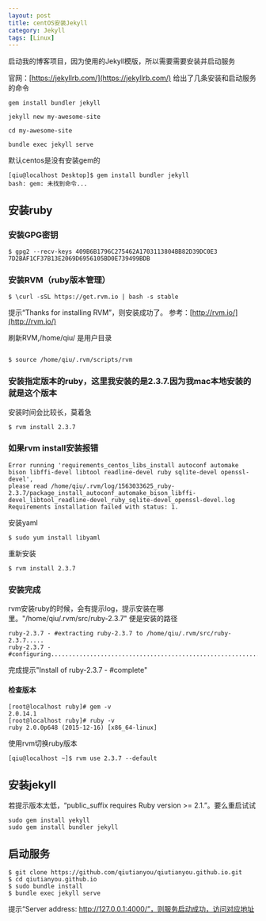 ```yaml
---
layout: post
title: centOS安装Jekyll
category: Jekyll
tags: [Linux]
---
```


启动我的博客项目，因为使用的Jekyll模版，所以需要需要安装并启动服务

官网：[https://jekyllrb.com/](https://jekyllrb.com/)
给出了几条安装和启动服务的命令

```
gem install bundler jekyll

jekyll new my-awesome-site

cd my-awesome-site

bundle exec jekyll serve
```

默认centos是没有安装gem的

```
[qiu@localhost Desktop]$ gem install bundler jekyll
bash: gem: 未找到命令...
```

## 安装ruby


### 安装GPG密钥
```
$ gpg2 --recv-keys 409B6B1796C275462A1703113804BB82D39DC0E3 7D2BAF1CF37B13E2069D6956105BD0E739499BDB
```

### 安装RVM（ruby版本管理）

```
$ \curl -sSL https://get.rvm.io | bash -s stable
```

提示“Thanks for installing RVM”，则安装成功了。
参考：[http://rvm.io/](http://rvm.io/)



刷新RVM,/home/qiu/ 是用户目录

```

$ source /home/qiu/.rvm/scripts/rvm
```




### 安装指定版本的ruby，这里我安装的是2.3.7.因为我mac本地安装的就是这个版本

安装时间会比较长，莫着急

```
$ rvm install 2.3.7
```

### 如果rvm install安装报错

```
Error running 'requirements_centos_libs_install autoconf automake bison libffi-devel libtool readline-devel ruby sqlite-devel openssl-devel',
please read /home/qiu/.rvm/log/1563033625_ruby-2.3.7/package_install_autoconf_automake_bison_libffi-devel_libtool_readline-devel_ruby_sqlite-devel_openssl-devel.log
Requirements installation failed with status: 1.
```

安装yaml

```
$ sudo yum install libyaml
```

重新安装

```
$ rvm install 2.3.7
```

### 安装完成
rvm安装ruby的时候，会有提示log，提示安装在哪里。"/home/qiu/.rvm/src/ruby-2.3.7" 便是安装的路径


```
ruby-2.3.7 - #extracting ruby-2.3.7 to /home/qiu/.rvm/src/ruby-2.3.7.....
ruby-2.3.7 - #configuring...........................................................

```

完成提示"Install of ruby-2.3.7 - #complete"

#### 检查版本

```
[root@localhost ruby]# gem -v
2.0.14.1
[root@localhost ruby]# ruby -v
ruby 2.0.0p648 (2015-12-16) [x86_64-linux]

```

使用rvm切换ruby版本

```
[qiu@localhost ~]$ rvm use 2.3.7 --default
```



## 安装jekyll

若提示版本太低，“public_suffix requires Ruby version >= 2.1.”。要么重启试试

```
sudo gem install yekyll
sudo gem install bundler jekyll
```


## 启动服务
```
$ git clone https://github.com/qiutianyou/qiutianyou.github.io.git
$ cd qiutianyou.github.io
$ sudo bundle install
$ bundle exec jekyll serve
```

提示“Server address: http://127.0.0.1:4000/”，则服务启动成功，访问对应地址
